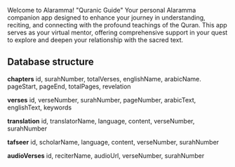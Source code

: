 Welcome to Alaramma! "Quranic Guide"
Your personal Alaramma companion app designed to enhance your journey in understanding, reciting, and connecting with the profound teachings of the Quran. This app serves as your virtual mentor, offering comprehensive support in your quest to explore and deepen your relationship with the sacred text.

**Database structure**
------------------

**chapters**
id, surahNumber, totalVerses, englishName, arabicName. pageStart, pageEnd, totalPages, revelation

**verses**
id, verseNumber, surahNumber, pageNumber, arabicText, englishText, keywords

**translation**
id, translatorName, language, content, verseNumber, surahNumber

**tafseer**
id, scholarName, language, content, verseNumber, surahNumber

**audioVerses**
id, reciterName, audioUrl, verseNumber, surahNumber